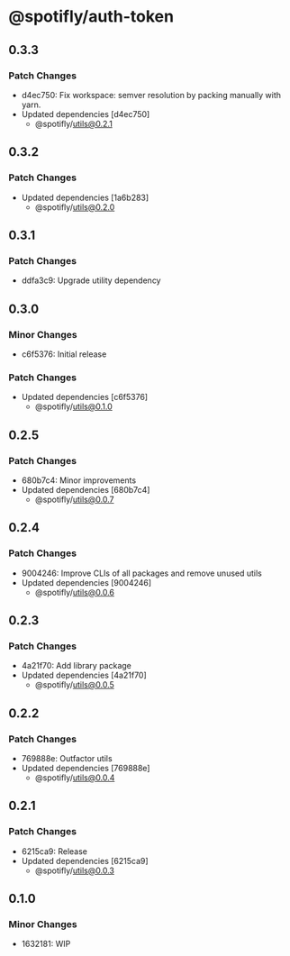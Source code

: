 # @spotifly/auth-token

## 0.3.3

### Patch Changes

- d4ec750: Fix workspace: semver resolution by packing manually with yarn.
- Updated dependencies [d4ec750]
  - @spotifly/utils@0.2.1

## 0.3.2

### Patch Changes

- Updated dependencies [1a6b283]
  - @spotifly/utils@0.2.0

## 0.3.1

### Patch Changes

- ddfa3c9: Upgrade utility dependency

## 0.3.0

### Minor Changes

- c6f5376: Initial release

### Patch Changes

- Updated dependencies [c6f5376]
  - @spotifly/utils@0.1.0

## 0.2.5

### Patch Changes

- 680b7c4: Minor improvements
- Updated dependencies [680b7c4]
  - @spotifly/utils@0.0.7

## 0.2.4

### Patch Changes

- 9004246: Improve CLIs of all packages and remove unused utils
- Updated dependencies [9004246]
  - @spotifly/utils@0.0.6

## 0.2.3

### Patch Changes

- 4a21f70: Add library package
- Updated dependencies [4a21f70]
  - @spotifly/utils@0.0.5

## 0.2.2

### Patch Changes

- 769888e: Outfactor utils
- Updated dependencies [769888e]
  - @spotifly/utils@0.0.4

## 0.2.1

### Patch Changes

- 6215ca9: Release
- Updated dependencies [6215ca9]
  - @spotifly/utils@0.0.3

## 0.1.0

### Minor Changes

- 1632181: WIP
